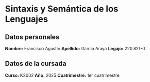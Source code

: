 # Sintaxis y Semántica de los Lenguajes 
## Datos personales
**Nombre:** Francisco Agustín
**Apellido:** García Araya
**Legajo:** 220.821-0
## Datos de la cursada
**Curso:** K2002
**Año:** 2025
**Cuatrimestre:** 1er cuatrimestre

